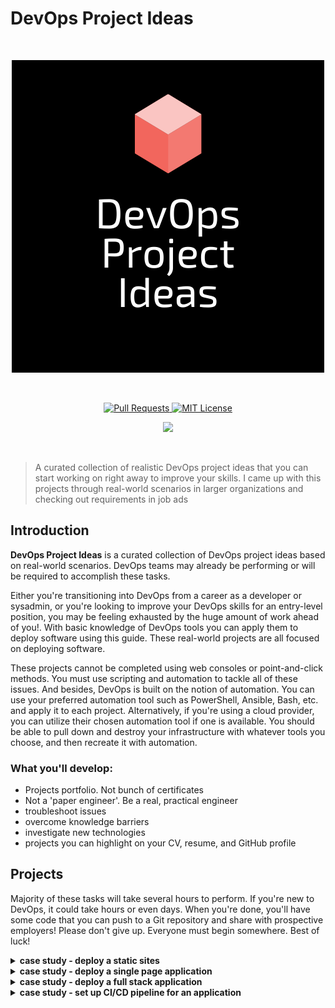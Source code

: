 # DevOps Project Ideas

<br>

<p align="center">
  <a href="https://github.com/calvin-puram/DevOps-Project-Ideas">
    <img src="./headline.png" alt="DevOps Project Ideas">
  </a>
</p>

<br>

<p align="center">
  <a href="https://github.com/calvin-puram/DevOps-Project-Ideas/pulls">
    <img src="https://img.shields.io/badge/PRs-welcome-brightgreen.svg?longCache=true" alt="Pull Requests">
  </a>
  <a href="https://github.com/calvin-puram/DevOps-Project-Ideas/blob/master/LICENSE">
    <img src="https://img.shields.io/badge/License-MIT-lightgrey.svg?longCache=true" alt="MIT License">
  </a>
</p>

<p align="center">
  <a href="https://twitter.com/cpuram1" target="_blank">
    <img src="https://img.shields.io/twitter/follow/cpuram1.svg?logo=twitter">
  </a>
</p>

<br>

> A curated collection of realistic DevOps project ideas that you can start working on right away to improve your skills. I came up with this projects through real-world scenarios in larger organizations and checking out requirements in job ads

## Introduction

**DevOps Project Ideas** is a curated collection of DevOps project ideas based on real-world scenarios. DevOps teams may already be performing or will be required to accomplish these tasks.

Either you're transitioning into DevOps from a career as a developer or sysadmin, or you're looking to improve your DevOps skills for an entry-level position, you may be feeling exhausted by the huge amount of work ahead of you!. With basic knowledge of DevOps tools you can apply them to deploy software using this guide. These real-world projects are all focused on deploying software.

These projects cannot be completed using web consoles or point-and-click methods. You must use scripting and automation to tackle all of these issues. And besides, DevOps is built on the notion of automation. You can use your preferred automation tool such as PowerShell, Ansible, Bash, etc. and apply it to each project. Alternatively, if you're using a cloud provider, you can utilize their chosen automation tool if one is available. You should be able to pull down and destroy your infrastructure with whatever tools you choose, and then recreate it with automation.

### What you'll develop:

- Projects portfolio. Not bunch of certificates
- Not a 'paper engineer'. Be a real, practical engineer
- troubleshoot issues
- overcome knowledge barriers
- investigate new technologies
- projects you can highlight on your CV, resume, and GitHub profile

## Projects

Majority of these tasks will take several hours to perform. If you're new to DevOps, it could take hours or even days. When you're done, you'll have some code that you can push to a Git repository and share with prospective employers! Please don't give up. Everyone must begin somewhere. Best of luck!

<details>
<summary><b>case study - deploy a static sites</b></summary><br>

Imagine a startup called **risewise** build a landing page to showcase their services and they need a DevOps engineer to provision a web server with automation and publish a website onto it. In this case study, you will configure and serve a static HTML site using Nginx and install SSL/TLS certificate to load application over HTTPS.

To access the website, create a virtual server, install a web server on it, and configure networking and any necessary firewalls. You can try using web consoles to complete this task and after that use automation to provision a web server and publish a website onto it

### This project helps with these job requirements:

✅ Provision and configure infrastructure through automation.

✅ Knowledge of web application development, server deployment and maintenance, and general networking practices.

✅ Experience with scripting tools such as Bash, PowerShell, Batch e.t.c

✅ Web server security.

This project will also teach you how to use the command line to interact with a Linux or Windows server.

### Steps to take:

⏺ Set up a Git repository to save your work.

⏺ You can use any cloud provider to create (provision) a virtual machine.

⏺ Install Nginx on the virtual machine and configure Nginx to serve a static website.

⏺ Check that you can access the website using your web browser eg (https://example.com).

### Goals of the Project:

If you don't already have a solid understanding of server administration, this will help you get one. You'll have to learn things like: what is a web server? How do you install software using a package manager?

In addition, you'll need to learn how to use an automation tool and write your first automation code.

Useful resources:

- [What is a Web Server](https://nanduribalajee.medium.com/what-is-a-web-server-5c28c9391464)
- [SSL/TLS beginner’s tutorial](https://medium.com/talpor/ssl-tls-authentication-explained-86f00064280)

</details>

<details>
<summary><b>case study - deploy a single page application</b></summary><br>

**ngcruse** a fictitious company needs the help of a DevOps engineer to provision a web server with automation and publish a website onto it. In this case study, you will configure and serve a single page application (reactjs, vuejs or any spa will be fine) using Nginx and install SSL/TLS certificate to load application over HTTPS. You can use any available open source single page application for this task.

### This project helps with these job requirements:

✅ Knowledge of build tools.

### Steps to take:

⏺ Set up repository source code.

⏺ You can use any cloud provider to create (provision) a virtual machine.

⏺ Install Nginx on the virtual machine and configure Nginx to serve a static website.

⏺ DNS configuration

⏺ Check that you can access the website using your web browser eg (https://example.com).

### Goals of the Project:

You will learn more about Nginx as a web server and reverse proxy. You will also learn about build tools

Useful resources:

- [How To Deploy a React Application with Nginx on Ubuntu 20.04](https://www.digitalocean.com/community/tutorials/how-to-deploy-a-react-application-with-nginx-on-ubuntu-20-04)

</details>

<details>
<summary><b>case study - deploy a full stack application</b></summary><br>

In this case study, you will configure and serve a full stack application using any web server of your choice and install SSL/TLS certificate to load application over HTTPS. You can use any available open source full stack application (Nodejs/Reactjs, django/vuejs or any stack o your choice) for this task and Knowledge of any of these technologies is not required.

### This project helps with these job requirements:

✅ Troubleshooting techniques and fixing the code bugs.

✅ Configuration and managing databases such as MySQL, Mongo.

✅ Working knowledge of various tools, open-source technologies, and cloud services.

### Steps to take:

⏺ Set up repository source code.

⏺ You can use any cloud provider to create (provision) a virtual machine.

⏺ Install Nginx on the virtual machine and configure Nginx to serve a static website.

⏺ Database configuration and management

⏺ Configuring Nginx as a reverse proxy

⏺ DNS configuration

⏺ Check that you can access the frontend using your web browser which integrate with your backend eg (https://example.com).

### Goals of the Project:

This project will also teach you how to configure Nginx as a reverse proxy, how to integrate frontend and backend app. You will also learn how to configure and manage databases.

Useful resources:

- [Deploying Full Stack App onto Ubuntu/AWS: Postgres, Express, React, Node + SSL Let's Encrypt](https://www.youtube.com/watch?v=NjYsXuSBZ5U)

</details>

<details>
<summary><b>case study - set up CI/CD pipeline for an application</b></summary><br>

The primary goal of a CI/CD pipeline is to automate the software development lifecycle (SDLC). The pipeline will cover many aspects of a software development process, from writing the code and running tests to delivery and deployment. Simply stated, a CI/CD pipeline integrates automation and continuous monitoring into the development lifecycle.

In this case study yow will set up a pipeline, using one of the popular tools.

### This project helps with these job requirements:

✅ Develop, test, and maintain build and deployment scripts in CI/CD framework/tools to automate and streamline deployment processes.

This project will also teach you how to use the command line to interact with a Linux or Windows server.

### Steps to take:

⏺ Research and choose a CI/CD tool ( Jenkins, GitLab, GitHub Actions e.t.c). Choose a commonly used tool analyzing job ads will assist you in determining this and move with it. The most important thing is to gain experience and understand the terminology rather than memorize every command or feature.

⏺ Use any open source project on Github for this task and fork the project into your Github account.

⏺ Write a pipeline for your CI/CD tool, to test, compile & package the application. Run the pipeline in the CI/CD tool.

⏺ Extend the pipeline so that it can be deployed to a server. You'll need to do some research to figure out how the application is deployed.

⏺ Check the code for quality. Use Sonarqube or another open source or free tool to add a stage to your pipeline that checks code quality. (Optional)

⏺ Include a stage for manual approval. Add a stage to your pipeline that requires manual approval before going live.(Optional)

⏺ Create two pipelines to deploy an app with a separate frontend and backend.(Optional)

### Goals of the Project:

You'll learn about CI/CD concepts and gain hands-on experience configuring one tool and writing a pipeline.

Useful resources:

- [How to Build an Effective Initial Deployment Pipeline](https://www.toptal.com/devops/effective-ci-cd-deployment-pipeline)
- [Deploy your App Using CI/CD Pipeline](https://medium.com/wind-of-change/creating-a-ci-cd-pipeline-6ff9aeb0848c)
- [CI/CD Pipeline: A Gentle Introduction](https://semaphoreci.com/blog/cicd-pipeline)

</details>
